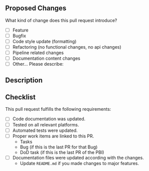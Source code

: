 ## Proposed Changes
What kind of change does this pull request introduce?   

[comment]:# (Please check the ones that apply.)

- [ ] Feature
- [ ] Bugfix
- [ ] Code style update (formatting)
- [ ] Refactoring (no functional changes, no api changes)
- [ ] Pipeline related changes
- [ ] Documentation content changes
- [ ] Other... Please describe:

## Description
[comment]:# (Please describe the changes that this PR introduces.)

## Checklist
This pull request fulfills the following requirements:

[comment]:# (Please strikethrough  non-applicable items \(https://docs.microsoft.com/en-us/azure/devops/project/wiki/markdown-guidance?view=azure-devops#emphasis-bold-italics-strikethrough\))

- [ ] Code documentation was updated.
- [ ] Tested on all relevant platforms.
- [ ] Automated tests were updated.
- [ ] Proper work items are linked to this PR.
  - Tasks
  - Bug (if this is the last PR for that Bug)
  - DoD task (if this is the last PR of the PBI)
- [ ] Documentation files were updated according with the changes.
  - Update `README.md` if you made changes to major features.

[comment]:# (Please provide any additional information if necessary)
